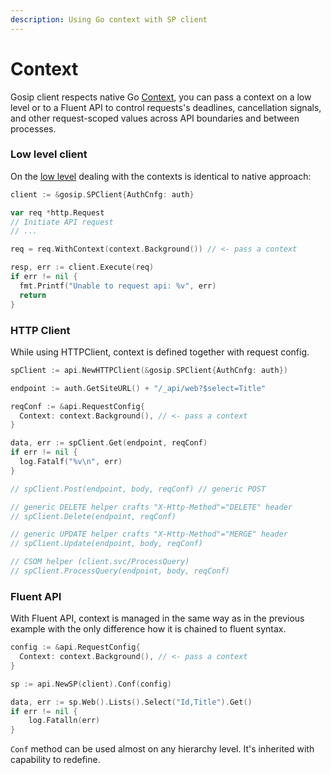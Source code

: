 ```yaml
---
description: Using Go context with SP client
---
```


# Context

Gosip client respects native Go [Context](https://golang.org/pkg/context), you can pass a context on a low level or to a Fluent API to control requests's deadlines, cancellation signals, and other request-scoped values across API boundaries and between processes. 

### Low level client

On the [low level](http-client.md#low-level-http-client) dealing with the contexts is identical to native approach:

```go
client := &gosip.SPClient{AuthCnfg: auth}

var req *http.Request
// Initiate API request
// ...

req = req.WithContext(context.Background()) // <- pass a context

resp, err := client.Execute(req)
if err != nil {
  fmt.Printf("Unable to request api: %v", err)
  return
}
```

### HTTP Client

While using HTTPClient, context is defined together with request config.

```go
spClient := api.NewHTTPClient(&gosip.SPClient{AuthCnfg: auth})

endpoint := auth.GetSiteURL() + "/_api/web?$select=Title"

reqConf := &api.RequestConfig{
  Context: context.Background(), // <- pass a context
}

data, err := spClient.Get(endpoint, reqConf)
if err != nil {
  log.Fatalf("%v\n", err)
}

// spClient.Post(endpoint, body, reqConf) // generic POST

// generic DELETE helper crafts "X-Http-Method"="DELETE" header
// spClient.Delete(endpoint, reqConf)

// generic UPDATE helper crafts "X-Http-Method"="MERGE" header
// spClient.Update(endpoint, body, reqConf)

// CSOM helper (client.svc/ProcessQuery)
// spClient.ProcessQuery(endpoint, body, reqConf)
```

### Fluent API

With Fluent API, context is managed in the same way as in the previous example with the only difference how it is chained to fluent syntax.

```go
config := &api.RequestConfig{
  Context: context.Background(), // <- pass a context
}

sp := api.NewSP(client).Conf(config)

data, err := sp.Web().Lists().Select("Id,Title").Get()
if err != nil {
	log.Fatalln(err)
}
```

`Conf` method can be used almost on any hierarchy level. It's inherited with capability to redefine.

